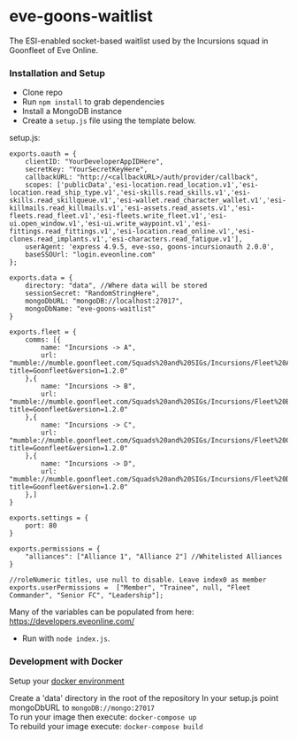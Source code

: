 # eve-goons-waitlist
The ESI-enabled socket-based waitlist used by the Incursions squad in Goonfleet of Eve Online.

### Installation and Setup
* Clone repo
* Run `npm install` to grab dependencies
* Install a MongoDB instance
* Create a `setup.js` file using the template below.

setup.js:
```
exports.oauth = {
	clientID: "YourDeveloperAppIDHere",
	secretKey: "YourSecretKeyHere",
	callbackURL: "http://<callbackURL>/auth/provider/callback",
	scopes: ['publicData','esi-location.read_location.v1','esi-location.read_ship_type.v1','esi-skills.read_skills.v1','esi-skills.read_skillqueue.v1','esi-wallet.read_character_wallet.v1','esi-killmails.read_killmails.v1','esi-assets.read_assets.v1','esi-fleets.read_fleet.v1','esi-fleets.write_fleet.v1','esi-ui.open_window.v1','esi-ui.write_waypoint.v1','esi-fittings.read_fittings.v1','esi-location.read_online.v1','esi-clones.read_implants.v1','esi-characters.read_fatigue.v1'],
	userAgent: 'express 4.9.5, eve-sso, goons-incursionauth 2.0.0',
	baseSSOUrl: "login.eveonline.com"
};

exports.data = {
	directory: "data", //Where data will be stored
	sessionSecret: "RandomStringHere",
	mongoDbURL: "mongoDB://localhost:27017",
	mongoDbName: "eve-goons-waitlist"
}

exports.fleet = {
	comms: [{
		name: "Incursions -> A",
		url: "mumble://mumble.goonfleet.com/Squads%20and%20SIGs/Incursions/Fleet%20A?title=Goonfleet&version=1.2.0"
	},{
		name: "Incursions -> B",
		url: "mumble://mumble.goonfleet.com/Squads%20and%20SIGs/Incursions/Fleet%20B?title=Goonfleet&version=1.2.0" 
	},{
		name: "Incursions -> C",
		url: "mumble://mumble.goonfleet.com/Squads%20and%20SIGs/Incursions/Fleet%20C?title=Goonfleet&version=1.2.0"
	},{
		name: "Incursions -> D",
		url: "mumble://mumble.goonfleet.com/Squads%20and%20SIGs/Incursions/Fleet%20D?title=Goonfleet&version=1.2.0"
	},]
}

exports.settings = {
	port: 80
}

exports.permissions = {
	"alliances": ["Alliance 1", "Alliance 2"] //Whitelisted Alliances
}

//roleNumeric titles, use null to disable. Leave index0 as member
exports.userPermissions =  ["Member", "Trainee", null, "Fleet Commander", "Senior FC", "Leadership"];
```
Many of the variables can be populated from here: https://developers.eveonline.com/

* Run with `node index.js`.

### Development with Docker

Setup your [docker environment](https://docs.docker.com/machine/get-started/)  

Create a 'data' directory in the root of the repository
In your setup.js point mongoDbURL to `mongoDB://mongo:27017`  
To run your image then execute: `docker-compose up`  
To rebuild your image execute: `docker-compose build`  

